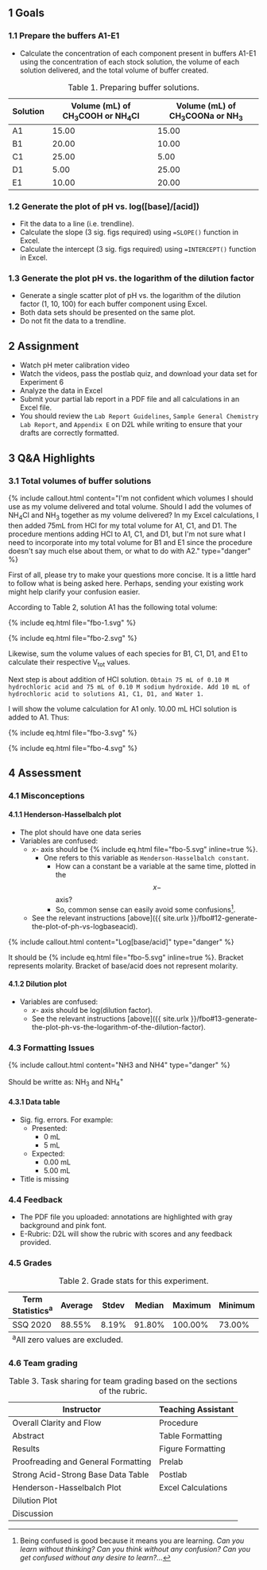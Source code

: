 ## 1 Goals

### 1.1 Prepare the buffers A1-E1

- Calculate the concentration of each component present in buffers A1-E1 using the concentration of each stock solution, the volume of each solution delivered, and the total volume of buffer created.

<table>
<caption>Table 1. Preparing buffer solutions.</caption>
<thead>
  <tr>
    <th>Solution</th>
    <th>Volume (mL) of CH<sub>3</sub>COOH or NH<sub>4</sub>Cl</th>
    <th>Volume (mL) of CH<sub>3</sub>COONa or NH<sub>3</sub></th>
  </tr>
</thead>
<tbody>
  <tr>
    <td>A1</td>
    <td>15.00</td>
    <td>15.00</td>
  </tr>
  <tr>
    <td>B1</td>
    <td>20.00</td>
    <td>10.00</td>
  </tr>
  <tr>
    <td>C1</td>
    <td>25.00</td>
    <td>5.00</td>
  </tr>
  <tr>
    <td>D1</td>
    <td>5.00</td>
    <td>25.00</td>
  </tr>
  <tr>
    <td>E1 </td>
    <td>10.00</td>
    <td>20.00</td>
  </tr>           
</tbody>
</table>

### 1.2 Generate the plot of pH vs. log([base]/[acid])

- Fit the data to a line (i.e. trendline). 
- Calculate the slope (3 sig. figs required) using `=SLOPE()` function in Excel.
- Calculate the intercept (3 sig. figs required) using `=INTERCEPT()` function in Excel.

### 1.3 Generate the plot pH vs. the logarithm of the dilution factor

- Generate a single scatter plot of pH vs. the logarithm of the dilution factor (1, 10, 100) for each buffer component using Excel.
- Both data sets should be presented on the same plot.
- Do not fit the data to a trendline.

## 2 Assignment

- Watch pH meter calibration video
- Watch the videos, pass the postlab quiz, and download your data set for Experiment 6
- Analyze the data in Excel
- Submit your partial lab report in a PDF file and all calculations in an Excel file.
- You should review the `Lab Report Guidelines`, `Sample General Chemistry Lab Report`, and `Appendix E` on D2L while writing to ensure that your drafts are correctly formatted.

## 3 Q&A Highlights

### 3.1 Total volumes of buffer solutions

{% include callout.html content="I'm not confident which volumes I should use as my volume delivered and total volume. Should I add the volumes of NH<sub>4</sub>Cl and NH<sub>3</sub> together as my volume delivered? In my Excel calculations, I then added 75mL from HCl for my total volume for A1, C1, and D1. The procedure mentions adding HCl to A1, C1, and D1, but I'm not sure what I need to incorporate into my total volume for B1 and E1 since the procedure doesn't say much else about them, or what to do with A2." type="danger" %}

First of all, please try to make your questions more concise. It is a little hard to follow what is being asked here. Perhaps, sending your existing work might help clarify your confusion easier.

According to Table 2, solution A1 has the following total volume:

{% include eq.html file="fbo-1.svg" %}

{% include eq.html file="fbo-2.svg" %}

Likewise, sum the volume values of each species for B1, C1, D1, and E1 to calculate their respective V<sub>tot</sub> values.  

Next step is about addition of HCl solution. `Obtain 75 mL of 0.10 M hydrochloric acid and 75 mL of 0.10 M sodium hydroxide. Add 10 mL of hydrochloric acid to solutions A1, C1, D1, and Water 1.`

I will show the volume calculation for A1 only. 10.00 mL HCl solution is added to A1. Thus:

{% include eq.html file="fbo-3.svg" %}

{% include eq.html file="fbo-4.svg" %}

## 4 Assessment

### 4.1 Misconceptions

#### 4.1.1 Henderson-Hasselbalch plot

- The plot should have one data series
- Variables are confused:
  - _x-_ axis should be {% include eq.html file="fbo-5.svg" inline=true %}. 
    - One refers to this variable as `Henderson-Hasselbalch constant`. 
      - How can a constant be a variable at the same time, plotted in the $$x-$$axis?
      - So, common sense can easily avoid some confusions[^1].
  - See the relevant instructions [above]({{ site.urlx }}/fbo#12-generate-the-plot-of-ph-vs-logbaseacid).  

[^1]: Being confused is good because it means you are learning. _Can you learn without thinking? Can you think without any confusion? Can you get confused without any desire to learn?..._  

{% include callout.html content="Log[base/acid]" type="danger" %}

It should be {% include eq.html file="fbo-5.svg" inline=true %}. Bracket represents molarity. Bracket of base/acid does not represent molarity.

#### 4.1.2 Dilution plot

- Variables are confused:
  - _x-_ axis should be log(dilution factor).
  - See the relevant instructions [above]({{ site.urlx }}/fbo#13-generate-the-plot-ph-vs-the-logarithm-of-the-dilution-factor).

### 4.3 Formatting Issues

{% include callout.html content="NH3 and NH4" type="danger" %}

Should be writte as: NH<sub>3</sub> and NH<sub>4</sub><sup>+</sup>

#### 4.3.1 Data table

- Sig. fig. errors. For example:
  - Presented: 
    - 0 mL
    - 5 mL
  - Expected:
    - 0.00 mL
    - 5.00 mL  
- Title is missing

### 4.4 Feedback

- The PDF file you uploaded: annotations are highlighted with gray background and pink font.
- E-Rubric: D2L will show the rubric with scores and any feedback provided.

### 4.5 Grades 

<table>
<caption>Table 2. Grade stats for this experiment.</caption>
<thead>
  <tr>
    <th>Term Statistics<sup>a</sup></th>
    <th>Average</th>
    <th>Stdev</th>
    <th>Median</th>
    <th>Maximum</th>
    <th>Minimum</th>
  </tr>
</thead>
<tfoot>
    <tr>
        <td colspan="6"><sup>a</sup>All zero values are excluded.</td>
    </tr>
</tfoot>
<tbody>
  <tr>
    <td>SSQ 2020</td>
    <td>88.55%</td>
    <td>8.19%</td>
    <td>91.80%</td>
    <td>100.00%</td>
    <td>73.00%</td>
  </tr>
</tbody>
</table>

### 4.6 Team grading

<table>
<caption>Table 3. Task sharing for team grading based on the sections of the rubric.</caption>
<thead>
  <tr>
    <th>Instructor</th>
    <th>Teaching Assistant</th>
  </tr>
</thead>
<tbody>
  <tr>
    <td>Overall Clarity and Flow</td>
    <td>Procedure</td>
  </tr>
  <tr>
    <td>Abstract</td>
    <td>Table Formatting</td>
  </tr>  
  <tr>
    <td>Results</td>
    <td>Figure Formatting</td>
  </tr>
  <tr>
    <td>Proofreading and General Formatting</td>
    <td>Prelab</td>
  </tr>
  <tr>
    <td>Strong Acid-Strong Base Data Table</td>
    <td>Postlab</td>
  </tr>
  <tr>
    <td>Henderson-Hasselbalch Plot</td>
    <td>Excel Calculations</td>
  </tr>
  <tr>
    <td>Dilution Plot</td>
    <td></td>
  </tr>
  <tr>
    <td>Discussion</td>
    <td></td>
  </tr>             
</tbody>
</table>